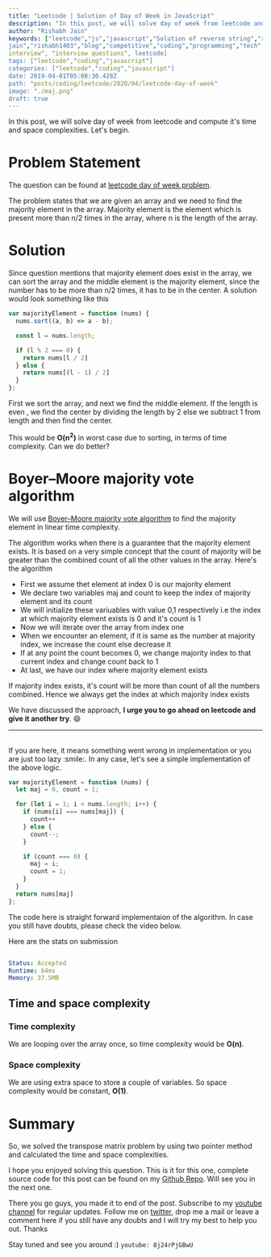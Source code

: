 ```yaml
---
title: "Leetcode | Solution of Day of Week in JavaScript"
description: "In this post, we will solve day of week from leetcode and compute it's time and space complexities. Let's begin."
author: "Rishabh Jain"
keywords: ["leetcode","js","javascript","Solution of reverse string","rishabh","jain","rishabh
jain","rishabh1403","blog","competitive","coding","programming","tech","technology",
interview", "interview questions", leetcode]
tags: ["leetcode","coding","javascript"]
categories: ["leetcode","coding","javascript"]
date: 2019-04-01T05:08:30.428Z
path: "posts/coding/leetcode/2020/04/leetcode-day-of-week"
image: "./maj.png"
draft: true
---
```


In this post, we will solve day of week from leetcode and compute it's time and space complexities. Let's begin.
<!--more-->

# Problem Statement
The question can be found at [leetcode day of week problem](https://leetcode.com/problems/day-of-the-week/).

The problem states that we are given an array and we need to find the majority
element in the array. Majority element is the element which is present more than
n/2 times in the array, where n is the length of the array.

# Solution

Since question mentions that majority element does exist in the array, we can
sort the array and the middle element is the majority element, since the number
has to be more than n/2 times, it has to be in the center. A solution would look
something like this

```js
var majorityElement = function (nums) {
  nums.sort((a, b) => a - b);

  const l = nums.length;

  if (l % 2 === 0) {
    return nums[l / 2]
  } else {
    return nums[(l - 1) / 2]
  }
};
```

First we sort the array, and next we find the middle element. If the length is
even , we find the center by dividing the length by 2 else we subtract 1 from
length and then find the center.

This would be **O(n<sup>2</sup>)** in worst case due to sorting, in terms of
time complexity. Can we do better?

# Boyer–Moore majority vote algorithm

We will use [Boyer–Moore majority vote algorithm](https://en.wikipedia.org/wiki/Boyer%E2%80%93Moore_majority_vote_algorithm) to find the majority element in
linear time complexity. 

The algorithm works when there is a guarantee that the majority element exists.
It is based on a very simple concept that the count of majority will be greater
than the combined count of all the other values in the array. Here's the
algorithm

- First we assume thet element at index 0 is our majority element
- We declare two variables maj and count to keep the index of majority element
  and its count
- We will initialize these variuables with value 0,1 respectively i.e the index
  at which majority element exists is 0 and it's count is 1
- Now we will iterate over the array from index one
- When we encounter an element, if it is same as the number at majority index,
  we increase the count else decrease it
- If at any point the count becomes 0, we change majority index to that current
  index and change count back to 1
- At last, we have our index where majority element exists

If majority index exists, it's count will be more than count of all the numbers
combined. Hence we always get the index at which majority index exists

We have discussed the approach, **I urge you to go ahead on leetcode and give it another try**. :smile:

<hr />
<br />
If you are here, it means something went wrong in implementation or you are just too lazy :smile:. In any case, let's see a simple implementation of the above logic.

```js
var majorityElement = function (nums) {
  let maj = 0, count = 1;

  for (let i = 1; i < nums.length; i++) {
    if (nums[i] === nums[maj]) {
      count++
    } else {
      count--;
    }

    if (count === 0) {
      maj = i;
      count = 1;
    }
  }
  return nums[maj]
};

```

The code here is straight forward implementaion of the algorithm. In case you
still have doubts, please check the video below.

Here are the stats on submission

```yaml

Status: Accepted
Runtime: 64ms
Memory: 37.5MB

```

## Time and space complexity

### Time complexity

We are looping over the array once, so time complexity would be **O(n)**.

### Space complexity

We are using extra space to store a couple of variables. So space
complexity would be constant, **O(1)**.

# Summary

So, we solved the transpose matrix problem by using two pointer method and calculated the time and space complexities.

I hope you enjoyed solving this question. This is it for this one, complete source code for this post can be found on my [Github Repo](https://github.com/rishabh1403/leetcode-javascript-solutions). Will see you in the next one.

There you go guys, you made it to end of the post.  Subscribe to my [youtube channel](https://www.youtube.com/rishabh1403) for regular updates. Follow me on [twitter](https://www.twitter.com/rishabhjain1403), drop me a mail or leave a comment here if you still have any doubts and I will try my best to help you out. Thanks

Stay tuned and see you around :)
`youtube: 8j24rPjGBwU`
